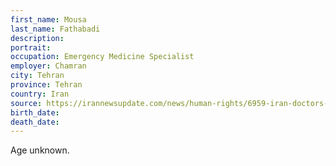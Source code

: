 ```yaml
---
first_name: Mousa
last_name: Fathabadi
description: 
portrait: 
occupation: Emergency Medicine Specialist
employer: Chamran
city: Tehran
province: Tehran
country: Iran
source: https://irannewsupdate.com/news/human-rights/6959-iran-doctors-and-medical-staff-fall-victim-to-coronavirus-as-rulers-deal-with-indifference.html
birth_date: 
death_date: 
---
```


Age unknown.